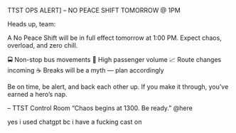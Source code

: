 TTST OPS ALERT] – NO PEACE SHIFT TOMORROW @ 1PM

Heads up, team:

A No Peace Shift will be in full effect tomorrow at 1:00 PM.
Expect chaos, overload, and zero chill.

🚍 Non-stop bus movements
📣 High passenger volume
📈 Route changes incoming
☕ Breaks will be a myth — plan accordingly

Be on time, be alert, and back each other up.
If you make it through, you’ve earned a hero’s nap.

– TTST Control Room
“Chaos begins at 1300. Be ready.”
@here 


yes i used chatgpt bc i have a fucking cast on